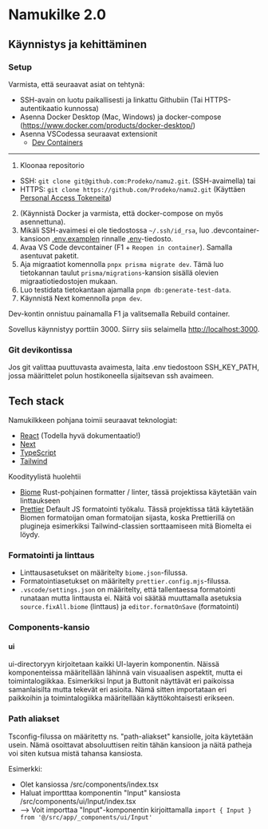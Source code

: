 # Namukilke 2.0

## Käynnistys ja kehittäminen

### Setup
Varmista, että seuraavat asiat on tehtynä:
- SSH-avain on luotu paikallisesti ja linkattu Githubiin (Tai HTTPS-autentikaatio kunnossa)
- Asenna Docker Desktop (Mac, Windows) ja docker-compose (https://www.docker.com/products/docker-desktop/)
- Asenna VSCodessa seuraavat extensionit
  - [Dev Containers](https://marketplace.visualstudio.com/items?itemName=ms-vscode-remote.remote-containers)

---
1. Kloonaa repositorio
  - SSH: `git clone git@github.com:Prodeko/namu2.git`. (SSH-avaimella) tai
  - HTTPS: `git clone https://github.com/Prodeko/namu2.git` (Käyttäen [Personal Access Tokeneita](https://github.com/settings/tokens))
2. (Käynnistä Docker ja varmista, että docker-compose on myös asennettuna).
3. Mikäli SSH-avaimesi ei ole tiedostossa `~/.ssh/id_rsa`, luo .devcontainer-kansioon [.env.examplen](.devcontainer/.env.example) rinnalle [.env](.devcontainers/.env)-tiedosto.
4. Avaa VS Code devcontainer (F1 + `Reopen in container`). Samalla asentuvat paketit.
5. Aja migraatiot komennolla `pnpx prisma migrate dev`. Tämä luo tietokannan taulut `prisma/migrations`-kansion sisällä olevien migraatiotiedostojen mukaan.
6. Luo testidata tietokantaan ajamalla `pnpm db:generate-test-data`.
7. Käynnistä Next komennolla `pnpm dev`.

Dev-kontin onnistuu painamalla F1 ja valitsemalla Rebuild container.

Sovellus käynnistyy porttiin 3000. Siirry siis selaimella [http://localhost:3000](http://localhost:3000).

### Git devikontissa
Jos git valittaa puuttuvasta avaimesta, laita .env tiedostoon SSH_KEY_PATH, jossa määrittelet polun hostikoneella sijaitsevan ssh avaimeen.


## Tech stack

Namukilkkeen pohjana toimii seuraavat teknologiat:
- [React](https://beta.reactjs.org/learn) (Todella hyvä dokumentaatio!)
- [Next](https://nextjs.org/docs/app)
- [TypeScript](https://react-typescript-cheatsheet.netlify.app/docs/basic/setup)
- [Tailwind](https://tailwindcss.com/docs/installation)

Koodityylistä huolehtii
- [Biome](https://biomejs.dev/guides/getting-started/) Rust-pohjainen formatter / linter, tässä projektissa käytetään vain linttaukseen
- [Prettier](https://prettier.io/docs/en/) Default JS formatointi työkalu. Tässä projektissa tätä käytetään Biomen formatoijan oman formatoijan sijasta, koska Prettierillä on plugineja esimerkiksi Tailwind-classien sorttaamiseen mitä Biomelta ei löydy.

### Formatointi ja linttaus
- Linttausasetukset on määritelty `biome.json`-filussa.
- Formatointiasetukset on määritelty `prettier.config.mjs`-filussa. 
- `.vscode/settings.json` on määritelty, että tallentaessa formatointi runataan mutta linttausta ei. Näitä voi säätää muuttamalla asetuksia `source.fixAll.biome` (linttaus) ja `editor.formatOnSave` (formatointi)

### Components-kansio

#### ui

ui-directoryyn kirjoitetaan kaikki UI-layerin komponentin. Näissä komponenteissa määritellään lähinnä vain visuaalisen aspektit, mutta ei toimintalogiikkaa. Esimerkiksi Input ja Buttonit näyttävät eri paikoissa samanlaisilta mutta tekevät eri asioita. Nämä sitten importataan eri paikkoihin ja toimintalogiikka määritellään käyttökohtaisesti erikseen.


### Path aliakset

Tsconfig-filussa on määritetty ns. "path-aliakset" kansiolle, joita käytetään usein. Nämä osoittavat absoluuttisen reitin tähän kansioon ja näitä patheja voi siten kutsua mistä tahansa kansiosta.

Esimerkki:
- Olet kansiossa /src/components/index.tsx
- Haluat importttaa komponentin "Input" kansiosta /src/components/ui/Input/index.tsx
- --> Voit importtaa "Input"-komponentin kirjoittamalla `import { Input } from '@/src/app/_components/ui/Input'`